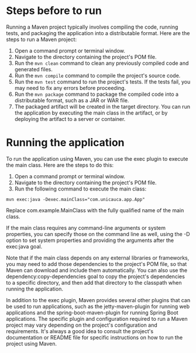 # Steps before to run
Running a Maven project typically involves compiling the code, running tests, and packaging the application into a distributable format. Here are the steps to run a Maven project:

1. Open a command prompt or terminal window.
2. Navigate to the directory containing the project's POM file.
3. Run the `mvn clean` command to clean any previously compiled code and generated files.
4. Run the `mvn compile` command to compile the project's source code.
5. Run the `mvn test` command to run the project's tests. If the tests fail, you may need to fix any errors before proceeding.
6. Run the `mvn package` command to package the compiled code into a distributable format, such as a JAR or WAR file.
7. The packaged artifact will be created in the target directory. You can run the application by executing the main class in the artifact, or by deploying the artifact to a server or container.

# Running the application

To run the application using Maven, you can use the exec plugin to execute the main class. Here are the steps to do this:

1. Open a command prompt or terminal window.
2. Navigate to the directory containing the project's POM file.
3. Run the following command to execute the main class:

```
mvn exec:java -Dexec.mainClass="com.unicauca.app.App"
```

Replace com.example.MainClass with the fully qualified name of the main class.

If the main class requires any command-line arguments or system properties, you can specify those on the command line as well, using the -D option to set system properties and providing the arguments after the exec:java goal.

Note that if the main class depends on any external libraries or frameworks, you may need to add those dependencies to the project's POM file, so that Maven can download and include them automatically. You can also use the dependency:copy-dependencies goal to copy the project's dependencies to a specific directory, and then add that directory to the classpath when running the application.

In addition to the exec plugin, Maven provides several other plugins that can be used to run applications, such as the jetty-maven-plugin for running web applications and the spring-boot-maven-plugin for running Spring Boot applications. The specific plugin and configuration required to run a Maven project may vary depending on the project's configuration and requirements. It's always a good idea to consult the project's documentation or README file for specific instructions on how to run the project using Maven.